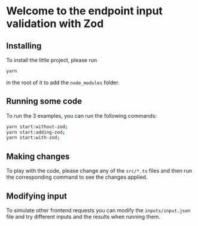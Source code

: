 # Welcome to the endpoint input validation with Zod

## Installing

To install the little project, please run

```sh
yarn
```

in the root of it to add the `node_modules` folder.

## Running some code

To run the 3 examples, you can run the following commands:

```sh
yarn start:without-zod;
yarn start:adding-zod;
yarn start:with-zod;
```

## Making changes

To play with the code, please change any of the `src/*.ts` files and then run the corresponding command to see the changes applied.

## Modifying input

To simulate other frontend requests you can modify the `inputs/input.json` file and try different inputs and the results when running them.
